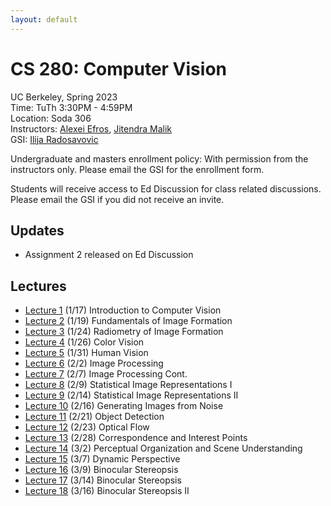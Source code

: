 ```yaml
---
layout: default
---
```


# CS 280: Computer Vision

UC Berkeley, Spring 2023  
Time: TuTh 3:30PM - 4:59PM  
Location: Soda 306  
Instructors: [Alexei Efros](https://people.eecs.berkeley.edu/~efros), [Jitendra Malik](https://people.eecs.berkeley.edu/~malik)  
GSI: [Ilija Radosavovic](https://people.eecs.berkeley.edu/~ilija)

Undergraduate and masters enrollment policy: With permission from the instructors only. Please email the GSI for the enrollment form.

Students will receive access to Ed Discussion for class related discussions. Please email the GSI if you did not receive an invite.

## Updates

* Assignment 2 released on Ed Discussion

## Lectures

* [Lecture 1](https://www.dropbox.com/s/sm0zvz29kyce8yc/malik-280-lec0.pdf?dl=0) (1/17) Introduction to Computer Vision
* [Lecture 2](https://www.dropbox.com/s/tgv45wu1lrmqvnc/PerspectiveProjection%202023.pdf?dl=0) (1/19) Fundamentals of Image Formation
* [Lecture 3](https://www.dropbox.com/s/a6s9hpacwu83f0l/malik-280-lec2.pdf?dl=0) (1/24) Radiometry of Image Formation
* [Lecture 4](https://www.dropbox.com/s/3tfyn1sflnewbpk/malik-280-lec3.pdf?dl=0) (1/26) Color Vision
* [Lecture 5](https://www.dropbox.com/s/ryd68lyd9yhiiho/malik-280-lec4.pdf?dl=0) (1/31) Human Vision
* [Lecture 6](https://www.dropbox.com/s/2i24cfumd8c3z19/2023%20Image%20Processing.pdf?dl=0) (2/2) Image Processing
* [Lecture 7](https://www.dropbox.com/s/2i24cfumd8c3z19/2023%20Image%20Processing.pdf?dl=0) (2/7) Image Processing Cont.
* [Lecture 8](https://www.dropbox.com/s/xgj7vwe5n10gd8k/2023%20-%20Statistical%20Image%20Representations.pdf?dl=0) (2/9) Statistical Image Representations I
* [Lecture 9](https://www.dropbox.com/s/nkjepq5ay6yxr3o/Sequence%20Models.pdf?dl=0) (2/14) Statistical Image Representations II
* [Lecture 10](https://www.dropbox.com/s/hq0ojohvehcuirh/GenerativeModels.pdf?dl=0) (2/16) Generating Images from Noise
* [Lecture 11](https://www.dropbox.com/s/u6c13ijcdnq6f87/ilija-280-detection.pdf?dl=0) (2/21) Object Detection
* [Lecture 12](https://www.dropbox.com/s/0ou6b3gfiu9bby7/flow.pdf?dl=0) (2/23) Optical Flow
* [Lecture 13](https://www.dropbox.com/s/8pi8u0ll1f3we73/2023%20slides%20correspondence_interest_points.pdf?dl=0) (2/28) Correspondence and Interest Points
* [Lecture 14](https://www.dropbox.com/s/5meu7iknx79bodd/slides%20Scene%20Understanding.pdf?dl=0) (3/2) Perceptual Organization and Scene Understanding
* [Lecture 15](https://www.dropbox.com/s/oxxp58bmlmd51nn/optical-flow-geometry.pdf?dl=0) (3/7) Dynamic Perspective
* [Lecture 16](https://www.dropbox.com/s/pm3v9rrvfupqwj9/Multi-view-geometry.pdf?dl=0) (3/9) Binocular Stereopsis
* [Lecture 17](https://www.dropbox.com/s/pm3v9rrvfupqwj9/Multi-view-geometry.pdf?dl=0) (3/14) Binocular Stereopsis
* [Lecture 18](https://www.dropbox.com/s/o1o9kzl38fcb26n/Multi-view-geometry2.pdf?dl=0) (3/16) Binocular Stereopsis II
